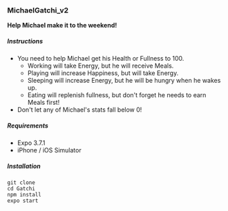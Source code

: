 ### MichaelGatchi_v2
**Help Michael make it to the weekend!**

##### Instructions
- You need to help Michael get his Health or Fullness to 100.
  - Working will take Energy, but he will receive Meals.
  - Playing will increase Happiness, but will take Energy.
  - Sleeping will increase Energy, but he will be hungry when he wakes up.
  - Eating will replenish fullness, but don't forget he needs to earn Meals first!
- Don't let any of Michael's stats fall below 0!


##### Requirements
- Expo 3.7.1
- iPhone / iOS Simulator

##### Installation
```
git clone
cd Gatchi
npm install
expo start
```
